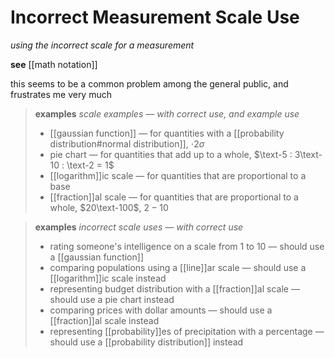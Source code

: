 # Incorrect Measurement Scale Use

_using the incorrect scale for a measurement_

**see** [[math notation]]

this seems to be a common problem among the general public, and frustrates me very much

> **examples** _scale examples &mdash; with correct use, and example use_
>
> - [[gaussian function]] &mdash; for quantities with a [[probability distribution#normal distribution]], $\cdot 2\sigma$
> - pie chart &mdash; for quantities that add up to a whole, $\text-5 : 3\text-10 : \text-2 = 1$
> - [[logarithm]]ic scale &mdash; for quantities that are proportional to a base
> - [[fraction]]al scale &mdash; for quantities that are proportional to a whole, $20\text-100$, $2 - 10$

> **examples** _incorrect scale uses &mdash; with correct use_
>
> - rating someone's intelligence on a scale from 1 to 10 &mdash; should use a [[gaussian function]]
> - comparing populations using a [[line]]ar scale &mdash; should use a [[logarithm]]ic scale instead
> - representing budget distribution with a [[fraction]]al scale &mdash; should use a pie chart instead
> - comparing prices with dollar amounts &mdash; should use a [[fraction]]al scale instead
> - representing [[probability]]es of precipitation with a percentage &mdash; should use a [[probability distribution]] instead
